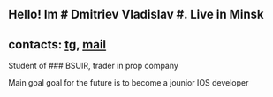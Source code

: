 ## Hello! Im # Dmitriev Vladislav #. Live in Minsk 

contacts: [tg](@ceezar), [mail](vlsddm1@gmail.com)
-----------------------------------------------------------
Student of ### BSUIR, trader in prop company

Main goal goal for the future is to become a jounior IOS developer
